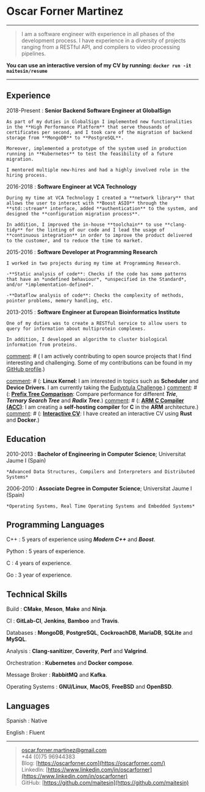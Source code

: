 Oscar Forner Martinez
============

----

> I am a software engineer with experience in all phases of the development process. I have experience in a diversity of projects ranging from a RESTful API, and compilers to video processing pipelines.

**You can use an interactive version of my CV by running: `docker run -it maitesin/resume`**

----

Experience
----------

2018-Present
:   **Senior Backend Software Engineer at GlobalSign**

    As part of my duties in GlobalSign I implemented new functionalities in the **High Performance Platform** that serve thousands of certificates per second, and I took care of the migration of backend storage from **MongoDB** to **PostgreSQL**.

    Moreover, implemented a prototype of the system used in production running in **Kubernetes** to test the feasibility of a future migration.
    
    I mentored multiple new-hires and had a highly involved role in the hiring process. 

2016-2018
:   **Software Engineer at VCA Technology**

    During my time at VCA Technology I created a **network library** that allows the user to interact with **Boost ASIO** through the **std::stream** interface, added **authentication** to the system, and designed the **configuration migration process**.
    
    In addition, I improved the in-house **toolchain** to use **clang-tidy** for the linting of our code and I lead the usage of **continuous integration** in order to improve the product delivered to the customer, and to reduce the time to market.

2015-2016
:   **Software Developer at Programming Research**

    I worked in two projects during my time at Programming Research.

    -**Static analysis of code**: Checks if the code has some patterns that have an *undefined behaviour*, *unspecified in the Standard*, and/or *implementation-defined*.

    -**Dataflow analysis of code**: Checks the complexity of methods, pointer problems, memory handling, etc.

2013-2015
:   **Software Engineer at European Bioinformatics Institute**

    One of my duties was to create a RESTful service to allow users to query for information about multiprotein complexes.

    In addition, I developed an algorithm to cluster biological information from proteins.

[comment]: # (2013-Present)
[comment]: # (:   **Open Source**)

[comment]: # (    I am actively contributing to open source projects that I find interesting and challenging. Some of my contributions can be found in my [GitHub profile](https://github.com/maitesin).)

[comment]: # (:    **Linux Kernel**: I am interested in topics such as **Scheduler** and **Device Drivers**. I am currently taking the [Eudyptula Challenge](http://eudyptula-challenge.org/).)
[comment]: # (:    **[Prefix Tree Comparison](https://github.com/maitesin/tries)**: Compare performance for different ***Trie***, ***Ternary Search Tree*** and ***Radix Tree***.)
[comment]: # (:    **[ARM C Compiler (ACC)](https://github.com/maitesin/acc)**: I am creating a **self-hosting compiler** for **C** in the **ARM** architecture.)
[comment]: # (:    **[Interactive CV](https://github.com/maitesin/rust-cv)**: I have created an interactive CV using **Rust** and **Docker**.)


[comment]: # (Courses)

[comment]: # (April 2016:   **LFD331: Developing Linux Device Drivers**; Linux Foundation)

[comment]: # (March 2016:   **LFD320: Linux Kernel Internals and Debugging**; Linux Foundation)

[comment]: # (August 2015:   **Agile for developers**; Accelebrate)

[comment]: # (November 2014:   **Algorithms, Part II**; Coursera, Princeton University)

[comment]: # (September 2014:   **Algorithms, Part I**; Coursera, Princeton University)


Education
---------

2010-2013
:   **Bachelor of Engineering in Computer Science**; Universitat Jaume I (Spain)

    *Advanced Data Structures, Compilers and Interpreters and Distributed Systems*

2006-2010
:   **Associate Degree in Computer Science**; Universitat Jaume I (Spain)

    *Operating Systems, Real Time Operating Systems and Embedded Systems*


Programming Languages
--------------------

C++
:   5 years of experience using ***Modern C++*** and ***Boost***.

Python
:   5 years of experience.

C
:   4 years of experience.

Go
:   3 year of experience.

[comment]: # (Rust:   6 months of experience.)

Technical Skills
----------------

Build
:   **CMake**, **Meson**, **Make** and **Ninja**.

CI
:   **GitLab-CI**, **Jenkins**, **Bamboo** and **Travis**.

Databases
:   **MongoDB**, **PostgreSQL**, **CockroachDB**, **MariaDB**, **SQLite** and **MySQL**.

Analysis
:   **Clang-sanitizer**, **Coverity**, **Perf** and **Valgrind**.

Orchestration
:   **Kubernetes** and **Docker compose**.

Message Broker
:   **RabbitMQ** and  **Kafka**.

Operating Systems
:   **GNU/Linux**, **MacOS**, **FreeBSD** and **OpenBSD**.

Languages
---------
Spanish
:   Native

English
:   Fluent

----

> <oscar.forner.martinez@gmail.com> \
> +44 (0)75 96944383 \
> Blog: [https://oscarforner.com](https://oscarforner.com/) \
> LinkedIn: [https://www.linkedin.com/in/oscarforner](https://www.linkedin.com/in/oscarforner) \
> GitHub: [https://github.com/maitesin](https://github.com/maitesin)
